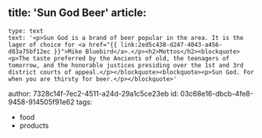 title: 'Sun God Beer'
article:
  -
    type: text
    text: '<p>Sun God is a brand of beer popular in the area. It is the lager of choice for <a href="{{ link:2ed5c438-d247-4043-a456-d83a75bf12ec }}">Mike Bluebird</a>.</p><h2>Mottos</h2><blockquote><p>The taste preferred by the Ancients of old, the teenagers of tomorrow, and the honorable justices presiding over the 1st and 3rd district courts of appeal.</p></blockquote><blockquote><p>Sun God. For when you are thirsty for beer.</p></blockquote>'
author: 7328c14f-7ec2-4511-a24d-29a1c5ce23eb
id: 03c68e16-dbcb-4fe8-9458-914505f91e62
tags:
  - food
  - products
